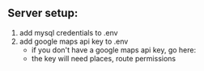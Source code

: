 ## Server setup:

1. add mysql credentials to .env
2. add google maps api key to .env
	- if you don't have a google maps api key, go here: 
	- the key will need places, route permissions